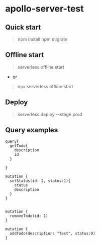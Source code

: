 # apollo-server-test



## Quick start

> npm install
> npm migrate
## Offline start

> serverless offline start
* or
> npx serverless offline start

## Deploy 
> serverless deploy --stage prod

## Query examples

```code
query{
  getTodo{
    description
    id
  }
 
}

mutation {
  setStatus(id: 2, status:1){
    status
    description
  }
}


mutation {
  removeTodo(id: 1)
}

mutation {
  addTodo(description: "Test", status:0)
}

```
